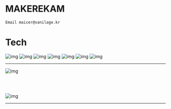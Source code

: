 # MAKEREKAM

`Email maicer@vanilage.kr`

# Tech

![img](https://img.shields.io/badge/-Python-yellow?style=for-the-badge&logo=python)
![img](https://img.shields.io/badge/-C/C++-red?style=for-the-badge&logo=C)
![img](https://img.shields.io/badge/-HTML-blue?style=for-the-badge&logo=HTML5)
![img](https://img.shields.io/badge/-CSS-blue?style=for-the-badge&logo=CSS3)
![img](https://img.shields.io/badge/-JS-purple?style=for-the-badge&logo=JavaScript)
![img](https://img.shields.io/badge/-Java-black?style=for-the-badge)
![img](https://img.shields.io/badge/-Kotlin-pink?style=for-the-badge&logo=Kotlin)

---

![img](https://github-readme-stats.vercel.app/api/top-langs/?username=MAKEREKAM&layout=compact&theme=gruvbox)

<br>
<br>

![img](https://github-readme-stats.vercel.app/api/?username=MAKEREKAM&layout=compact&theme=gruvbox)

---
